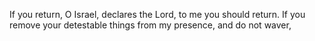 If you return, O Israel, declares the Lord, to me you should return. If you remove your detestable things from my presence, and do not waver,
